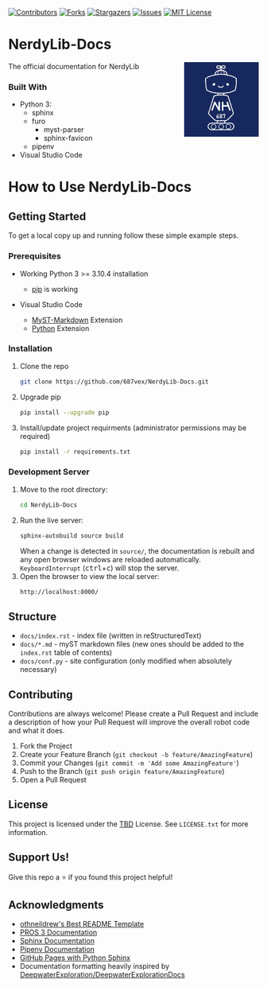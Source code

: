 [![Contributors][contributors-shield]][contributors-url]
[![Forks][forks-shield]][forks-url]
[![Stargazers][stars-shield]][stars-url]
[![Issues][issues-shield]][issues-url]
[![MIT License][license-shield]][license-url]

# NerdyLib-Docs

<!-- PROJECT LOGO -->
[<img src="assets/img/687vex_logo.png" align="right" width="150">](https://github.com/687vex/NerdyLib-Docs)

The official documentation for NerdyLib

<!-- BUILT WITH -->
### Built With

- Python 3:
  - sphinx
  - furo
    - myst-parser
    - sphinx-favicon
  - pipenv
- Visual Studio Code

# How to Use NerdyLib-Docs

<!-- GETTING STARTED -->
## Getting Started

To get a local copy up and running follow these simple example steps.

### Prerequisites

- Working Python 3 >= 3.10.4 installation
  - [pip](https://appuals.com/fix-pip-is-not-recognized-as-an-internal-or-external-command/) is working

- Visual Studio Code
  - [MyST-Markdown](https://marketplace.visualstudio.com/items?itemName=ExecutableBookProject.myst-highlight) Extension
  - [Python](https://marketplace.visualstudio.com/items?itemName=ms-python.python) Extension

### Installation

1. Clone the repo
    ```sh
    git clone https://github.com/687vex/NerdyLib-Docs.git
    ```
2. Upgrade pip
    ```sh
    pip install --upgrade pip
    ```
3. Install/update project requirments (administrator permissions may be required)
    ```sh
    pip install -r requirements.txt
    ```
### Development Server

1. Move to the root directory: 
    ```sh
    cd NerdyLib-Docs
    ```
2. Run the live server: 
    ```sh
    sphinx-autobuild source build
    ````
    When a change is detected in `source/`, the documentation is rebuilt and any open browser windows are reloaded automatically. `KeyboardInterrupt` (<kbd>ctrl</kbd>+<kbd>c</kbd>) will stop the server.
3. Open the browser to view the local server: 
    ```sh
    http://localhost:8000/
    ```

## Structure

- `docs/index.rst` - index file (written in reStructuredText)
- `docs/*.md` - myST markdown files (new ones should be added to the `index.rst` table of contents)
- `docs/conf.py` - site configuration (only modified when absolutely necessary)


<!-- CONTRIBUTING -->
## Contributing

Contributions are always welcome! Please create a Pull Request and include a description of how your Pull Request will improve the overall robot code and what it does.

1. Fork the Project
2. Create your Feature Branch (`git checkout -b feature/AmazingFeature`)
3. Commit your Changes (`git commit -m 'Add some AmazingFeature'`)
4. Push to the Branch (`git push origin feature/AmazingFeature`)
5. Open a Pull Request


<!-- LICENSE -->
## License

This project is licensed under the [TBD]() License. See `LICENSE.txt` for more information.

<!-- SUPPORT US -->
## Support Us!

Give this repo a ⭐️ if you found this project helpful!

## Acknowledgments

- [othneildrew's Best README Template](https://github.com/othneildrew/Best-README-Template)
- [PROS 3 Documentation](https://pros.cs.purdue.edu/v5/index.html)
- [Sphinx Documentation](https://www.sphinx-doc.org/en/master/usage/quickstart.html)
- [Pipenv Documentation](https://realpython.com/pipenv-guide/)
- [GitHub Pages with Python Sphinx](https://github.com/peaceiris/test-sphinx)
- Documentation formatting heavily inspired by [DeepwaterExploration/DeepwaterExplorationDocs](https://github.com/DeepwaterExploration/DeepwaterExplorationDocs)

<!-- MARKDOWN LINKS & IMAGES -->
[contributors-shield]: https://img.shields.io/github/contributors/687vex/NerdyLib-Docs.svg?style=for-the-badge
[contributors-url]: https://github.com/687vex/NerdyLib-Docs/graphs/contributors
[forks-shield]: https://img.shields.io/github/forks/687vex/NerdyLib-Docs.svg?style=for-the-badge
[forks-url]: https://github.com/687vex/NerdyLib-Docs/network/members
[stars-shield]: https://img.shields.io/github/stars/687vex/NerdyLib-Docs.svg?style=for-the-badge
[stars-url]: https://github.com/687vex/NerdyLib-Docs/stargazers
[issues-shield]: https://img.shields.io/github/issues/687vex/NerdyLib-Docs.svg?style=for-the-badge
[issues-url]: https://github.com/687vex/NerdyLib-Docs/issues
[license-shield]: https://img.shields.io/github/license/687vex/NerdyLib-Docs.svg?style=for-the-badge
[license-url]: https://github.com/687vex/NerdyLib-Docs/blob/master/LICENSE.txt

